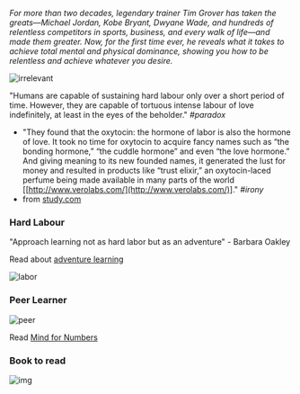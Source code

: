 <!-- title: Labor of Love -->
_For more than two decades, legendary trainer Tim Grover has taken the greats—Michael Jordan, Kobe Bryant, Dwyane Wade, and hundreds of relentless competitors in sports, business, and every walk of life—and made them greater. Now, for the first time ever, he reveals what it takes to achieve total mental and physical dominance, showing you how to be relentless and achieve whatever you desire._

![irrelevant](https://files.gitter.im/581c97cbd73408ce4f339dc2/utAO/grover.png)

"Humans are capable of sustaining hard labour only over a  short period of time. However, they are capable of tortuous intense labour of love indefinitely, at least in the eyes of the beholder."  *#paradox* 

  - "They found that the oxytocin: the hormone of labor is also the hormone of love. It took no time for oxytocin to acquire fancy names such as “the bonding hormone,” “the cuddle hormone” and even “the love hormone.” And giving meaning to its new founded names, it generated the lust for money and resulted in products like “trust elixir,” an oxytocin-laced perfume being made available in many parts of the world [[http://www.verolabs.com/](http://www.verolabs.com/)]." _#irony_
  - from [study.com](https://study.com/academy/lesson/adventure-learning-definition-benefits.html#:~:text=Lesson%20Summary-,Adventure%20learning%20is%20an%20approach%20to%20instructional%20design%20that%20actively,students%20reflect%20upon%20the%20experience)



### Hard Labour

"Approach learning not as hard labor but as an adventure" - Barbara Oakley

Read about [adventure learning](https://study.com/academy/lesson/adventure-learning-definition-benefits.html#:~:text=Lesson%20Summary-,Adventure%20learning%20is%20an%20approach%20to%20instructional%20design%20that%20actively,students%20reflect%20upon%20the%20experience)

![labor](https://files.gitter.im/581c97cbd73408ce4f339dc2/9J3t/Screenshot-2020-10-06-at-14.28.09.png)

### Peer Learner

![peer](https://files.gitter.im/581c97cbd73408ce4f339dc2/FDqt/image.png) 

Read [Mind for Numbers](http://yahoorsir.org.uk/stuff/barbara-oakley-a-mind-for-numbers-how-to-excel-at-math-and-science-even-if-you-flunked-algebra.pdf)

### Book to read
![img](https://files.gitter.im/581c97cbd73408ce4f339dc2/RqvQ/relentless.jpg)



